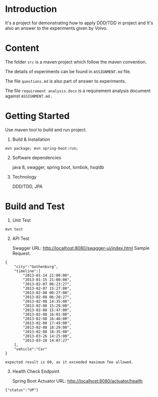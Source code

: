 # Introduction 

It's a project for demonstrating how to apply DDD/TDD in project and It's also an answer to the experiments given by Volvo.

# Content

The folder `src` is a maven project which follow the maven convention.

The details of experiments can be found in `ASSIGNMENT.md` file.

The file `questions.md` is also part of answer to experiments.

The file `requirement analysis.docx` is a requirement analysis document against `ASSIGNMENT.md` .

# Getting Started

Use maven tool to build and run project.

1.	Build & Installation

~~~
mvn package; mvn spring-boot:run;
~~~

2.	Software dependencies

    java 8, swagger, spring boot, lombok, hsqldb

3.  Technology

    DDD/TDD, JPA

# Build and Test

1. Unit Test

~~~
mvn test
~~~

2. API Test

    Swagger URL: <http://localhost:8080/swagger-ui/index.html>
    Sample Request:
~~~
{
    "city":"Gothenburg",
    "timeline":[
        "2013-01-14 21:00:00",
        "2013-01-15 21:00:00",
        "2013-02-07 06:23:27",
        "2013-02-07 15:27:00",
        "2013-02-08 06:27:00",
        "2013-02-08 06:20:27",
        "2013-02-08 14:35:00",
        "2013-02-08 15:29:00",
        "2013-02-08 15:47:00",
        "2013-02-08 16:01:00",
        "2013-02-08 16:48:00",
        "2013-02-08 17:49:00",
        "2013-02-08 18:29:00",
        "2013-02-08 18:35:00",
        "2013-03-26 14:25:00",
        "2013-03-28 14:07:27"
    ],
    "vehicle":"Car"
}
~~~
    expected result is 60, as it exceeded maximum fee allowed.

3. Health Check Endpoint

    Spring Boot Actuator URL: <http://localhost:8080/actuator/health>

~~~
{"status":"UP"}
~~~

